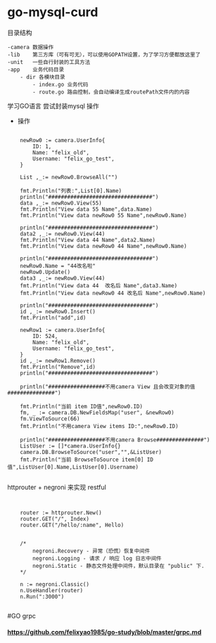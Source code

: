 # go-mysql-curd
目录结构
    
    -camera 数据操作
    -lib    第三方库（可有可无），可以使用GOPATH设置，为了学习方便都放这里了
    -unit   一些自行封装的工具方法
    -app    业务代码目录
        - dir 各模块目录
            - index.go 业务代码 
            - route.go 路由控制，会自动编译生成routePath文件内的内容
    
学习GO语言 尝试封装mysql 操作
- 操作
<pre><code>
    newRow0 := camera.UserInfo{
        ID: 1,
        Name: "felix_old",
        Username: "felix_go_test",
    }
  
    List ,_:= newRow0.BrowseAll("")
  
    fmt.Println("列表:",List[0].Name)
    println("#################################")
    data ,_:= newRow0.View(55)
    fmt.Println("View data 55 Name",data.Name)
    fmt.Println("View data newRow0 55 Name",newRow0.Name)
    
    println("#################################")
    data2 ,_:= newRow0.View(44)
    fmt.Println("View data 44 Name",data2.Name)
    fmt.Println("View data newRow0 44 Name",newRow0.Name)
    
    println("#################################")
    newRow0.Name = "44改名啦"
    newRow0.Update()
    data3 ,_:= newRow0.View(44)
    fmt.Println("View data 44  改名后 Name",data3.Name)
    fmt.Println("View data newRow0 44 改名后 Name",newRow0.Name)
    
    println("#################################")
    id ,_:= newRow0.Insert()
    fmt.Println("add",id)
    
    newRow1 := camera.UserInfo{
        ID: 524,
        Name: "felix_old",
        Username: "felix_go_test",
    }
    id ,_:= newRow1.Remove()
    fmt.Println("Remove",id)
    println("#################################")
  
    println("##################不用camera View 且会改变对象的值###############")

    fmt.Println("当前 item ID值",newRow0.ID)
    fm, _ := camera.DB.NewFieldsMap("user", &newRow0)
    fm.ViewToSource(66)
    fmt.Println("不用camera View items ID:",newRow0.ID)

    println("##################不用camera Browse###############")
    ListUser := []*camera.UserInfo{}
    camera.DB.BrowseToSource("user","",&ListUser)
    fmt.Println("当前 BrowseToSource item[0] ID值",ListUser[0].Name,ListUser[0].Username) 

</pre></code>
        
httprouter + negroni 来实现 restful 


<pre><code>

    router := httprouter.New()
    router.GET("/", Index)
    router.GET("/hello/:name", Hello)


    /*
        negroni.Recovery - 异常（恐慌）恢复中间件
        negroni.Logging - 请求 / 响应 log 日志中间件
        negroni.Static - 静态文件处理中间件，默认目录在 "public" 下.
    */

    n := negroni.Classic()
    n.UseHandler(router)
    n.Run(":3000")  

</pre></code>

#GO grpc
  
  #### https://github.com/felixyao1985/go-study/blob/master/grpc.md 
